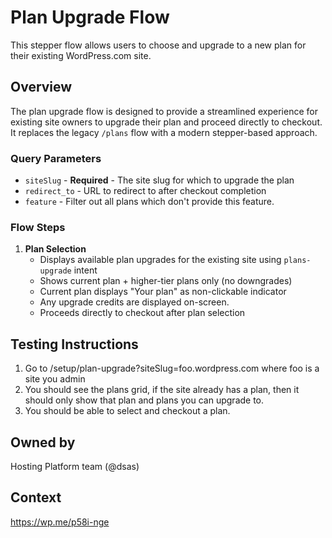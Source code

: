 # Plan Upgrade Flow

This stepper flow allows users to choose and upgrade to a new plan for their existing WordPress.com site.

## Overview

The plan upgrade flow is designed to provide a streamlined experience for existing site owners to upgrade their plan and proceed directly to checkout. It replaces the legacy `/plans` flow with a modern stepper-based approach.

### Query Parameters

- `siteSlug` - **Required** - The site slug for which to upgrade the plan
- `redirect_to` - URL to redirect to after checkout completion
- `feature` - Filter out all plans which don't provide this feature.

### Flow Steps

1. **Plan Selection**
   - Displays available plan upgrades for the existing site using `plans-upgrade` intent
   - Shows current plan + higher-tier plans only (no downgrades)
   - Current plan displays "Your plan" as non-clickable indicator
   - Any upgrade credits are displayed on-screen.
   - Proceeds directly to checkout after plan selection

## Testing Instructions

1.  Go to /setup/plan-upgrade?siteSlug=foo.wordpress.com where foo is a site you admin
2.  You should see the plans grid, if the site already has a plan, then it should only show that plan and plans you can upgrade to.
3.  You should be able to select and checkout a plan.

## Owned by

Hosting Platform team (@dsas)

## Context

<https://wp.me/p58i-nge>
